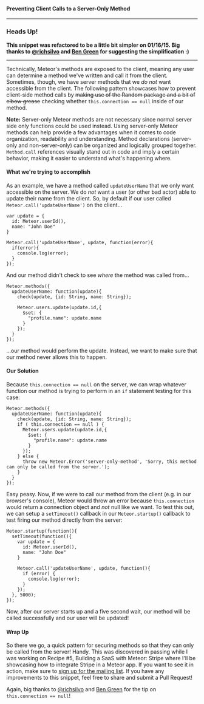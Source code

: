 #### Preventing Client Calls to a Server-Only Method

---

### Heads Up!
**This snippet was refactored to be a little bit simpler on 01/16/15. Big thanks to
[@richsilvo](http://twitter.com/richsilvo) and [Ben Green](http://crater.io/users/numtel) for suggesting the simplification :)**

----

Technically, Meteor's methods are exposed to the client, meaning any user can determine a method we've written and call it from the client. Sometimes, though, we have server methods that we *do not* want accessible from the client. The following pattern showcases how to prevent client-side method calls by ~~making use of the Random package and a bit of elbow grease~~ checking whether `this.connection == null` inside of our method.

**Note:** Server-only Meteor methods are not necessary since normal server side only functions could be used instead. Using server-only Meteor methods can help provide a few advantages when it comes to code organization, readability and understanding. Method declarations (server-only and non-server-only) can be organized and logically grouped together. `Method.call` references visually stand out in code and imply a certain behavior, making it easier to understand what's happening where.  

#### What we're trying to accomplish

As an example, we have a method called `updateUserName` that we only want accessible on the server. We do *not* want a user (or other bad actor) able to update their name from the client. So, by default if our user called `Meteor.call('updateUserName')` on the client...

```
var update = {
  id: Meteor.userId(),
  name: "John Doe"
}

Meteor.call('updateUserName', update, function(error){
  if(error){
    console.log(error);
  }
});
```

And our method didn't check to see _where_ the method was called from...

```
Meteor.methods({
  updateUserName: function(update){
    check(update, {id: String, name: String});

    Meteor.users.update(update.id,{
      $set: {
        "profile.name": update.name
      }
    });
  }
});
```

...our method would perform the update. Instead, we want to make sure that our method never allows this to happen.

#### Our Solution
Because `this.connection == null` on the server, we can wrap whatever function our method is trying to perform in an `if` statement testing for this case:

```
Meteor.methods({
  updateUserName: function(update){
    check(update, {id: String, name: String});
    if ( this.connection == null ) {
      Meteor.users.update(update.id,{
        $set: {
          "profile.name": update.name
        }
      });
    } else {
      throw new Meteor.Error('server-only-method', 'Sorry, this method can only be called from the server.');
    }
  }
});
```

Easy peasy. Now, if we were to call our method from the client (e.g. in our browser's console), Meteor would throw an error because `this.connection` would return a connection object and _not_ null like we want. To test this out, we can setup a `setTimeout()` callback in our `Meteor.startup()` callback to test firing our method directly from the server:

```
Meteor.startup(function(){
  setTimeout(function(){
    var update = {
      id: Meteor.userId(),
      name: "John Doe"
    }

    Meteor.call('updateUserName', update, function(){
      if (error) {
        console.log(error);
      }
    });
  }, 5000);
});
```

Now, after our server starts up and a five second wait, our method will be called successfully and our user will be updated!

#### Wrap Up
So there we go, a quick pattern for securing methods so that they can only be called from the server! Handy. This was discovered in passing while I was working on Recipe #5, Building a SaaS with Meteor: Stripe where I'll be showcasing how to integrate Stripe in a Meteor app. If you want to see it in action, make sure to [sign up for the mailing list](http://themeteorchef.us8.list-manage2.com/subscribe?u=8cffd428bf025d80425da063c&id=a347eecb12). If you have any improvements to this snippet, feel free to share and submit a Pull Request!

Again, big thanks to [@richsilvo](http://twitter.com/richsilvo) and [Ben Green](http://crater.io/users/numtel) for the tip on `this.connection == null`!
